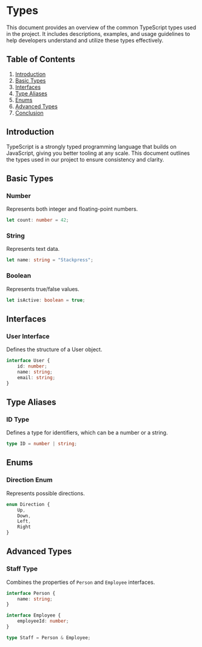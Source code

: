 # Types

This document provides an overview of the common TypeScript types used in the project. It includes descriptions, examples, and usage guidelines to help developers understand and utilize these types effectively.

## Table of Contents

1. [Introduction](#introduction)
2. [Basic Types](#basic-types)
3. [Interfaces](#interfaces)
4. [Type Aliases](#type-aliases)
5. [Enums](#enums)
6. [Advanced Types](#advanced-types)
7. [Conclusion](#conclusion)

## Introduction

TypeScript is a strongly typed programming language that builds on JavaScript, giving you better tooling at any scale. This document outlines the types used in our project to ensure consistency and clarity.

## Basic Types

### Number

Represents both integer and floating-point numbers.

```typescript
let count: number = 42;
```

### String

Represents text data.

```typescript
let name: string = "Stackpress";
```

### Boolean

Represents true/false values.

```typescript
let isActive: boolean = true;
```

## Interfaces

### User Interface

Defines the structure of a User object.

```typescript
interface User {
    id: number;
    name: string;
    email: string;
}
```

## Type Aliases

### ID Type

Defines a type for identifiers, which can be a number or a string.

```typescript
type ID = number | string;
```

## Enums

### Direction Enum

Represents possible directions.

```typescript
enum Direction {
    Up,
    Down,
    Left,
    Right
}
```

## Advanced Types

### Staff Type

Combines the properties of `Person` and `Employee` interfaces.

```typescript
interface Person {
    name: string;
}

interface Employee {
    employeeId: number;
}

type Staff = Person & Employee;
```

